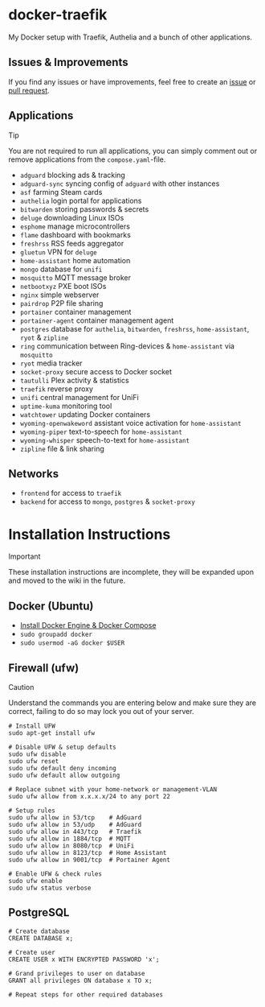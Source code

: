 # docker-traefik
My Docker setup with Traefik, Authelia and a bunch of other applications.

## Issues & Improvements
If you find any issues or have improvements, feel free to create an [issue](https://github.com/Joery/docker-traefik/issues) or [pull request](https://github.com/Joery/docker-traefik/pulls).

## Applications
> [!TIP]
> You are not required to run all applications, you can simply comment out or remove applications from the ```compose.yaml```-file.

- `adguard` blocking ads & tracking
- `adguard-sync` syncing config of `adguard` with other instances
- `asf` farming Steam cards
- `authelia` login portal for applications
- `bitwarden` storing passwords & secrets
- `deluge` downloading Linux ISOs
- `esphome` manage microcontrollers
- `flame` dashboard with bookmarks
- `freshrss` RSS feeds aggregator
- `gluetun` VPN for `deluge`
- `home-assistant` home automation
- `mongo` database for `unifi`
- `mosquitto` MQTT message broker
- `netbootxyz` PXE boot ISOs
- `nginx` simple webserver
- `pairdrop` P2P file sharing
- `portainer` container management
- `portainer-agent` container management agent
- `postgres` database for `authelia`, `bitwarden`, `freshrss`, `home-assistant`, `ryot` & `zipline`
- `ring` communication between Ring-devices & `home-assistant` via `mosquitto`
- `ryot` media tracker
- `socket-proxy` secure access to Docker socket
- `tautulli` Plex activity & statistics
- `traefik` reverse proxy
- `unifi` central management for UniFi
- `uptime-kuma` monitoring tool
- `watchtower` updating Docker containers
- `wyoming-openwakeword` assistant voice activation for `home-assistant`
- `wyoming-piper` text-to-speech for `home-assistant`
- `wyoming-whisper` speech-to-text for `home-assistant`
- `zipline` file & link sharing

## Networks
- `frontend` for access to `traefik`
- `backend` for access to `mongo`, `postgres` & `socket-proxy`

# Installation Instructions
> [!IMPORTANT]  
> These installation instructions are incomplete, they will be expanded upon and moved to the wiki in the future.

## Docker (Ubuntu)
- [Install Docker Engine & Docker Compose](https://docs.docker.com/engine/install/ubuntu/#install-using-the-repository)
- `sudo groupadd docker`
- `sudo usermod -aG docker $USER`

## Firewall (ufw)
> [!CAUTION]
> Understand the commands you are entering below and make sure they are correct, failing to do so may lock you out of your server.

```
# Install UFW
sudo apt-get install ufw

# Disable UFW & setup defaults
sudo ufw disable
sudo ufw reset
sudo ufw default deny incoming
sudo ufw default allow outgoing

# Replace subnet with your home-network or management-VLAN
sudo ufw allow from x.x.x.x/24 to any port 22

# Setup rules
sudo ufw allow in 53/tcp    # AdGuard
sudo ufw allow in 53/udp    # AdGuard
sudo ufw allow in 443/tcp   # Traefik
sudo ufw allow in 1884/tcp  # MQTT
sudo ufw allow in 8080/tcp  # UniFi
sudo ufw allow in 8123/tcp  # Home Assistant
sudo ufw allow in 9001/tcp  # Portainer Agent

# Enable UFW & check rules
sudo ufw enable
sudo ufw status verbose
```

## PostgreSQL
```
# Create database
CREATE DATABASE x;

# Create user
CREATE USER x WITH ENCRYPTED PASSWORD 'x';

# Grand privileges to user on database
GRANT all privileges ON database x TO x;

# Repeat steps for other required databases
```
